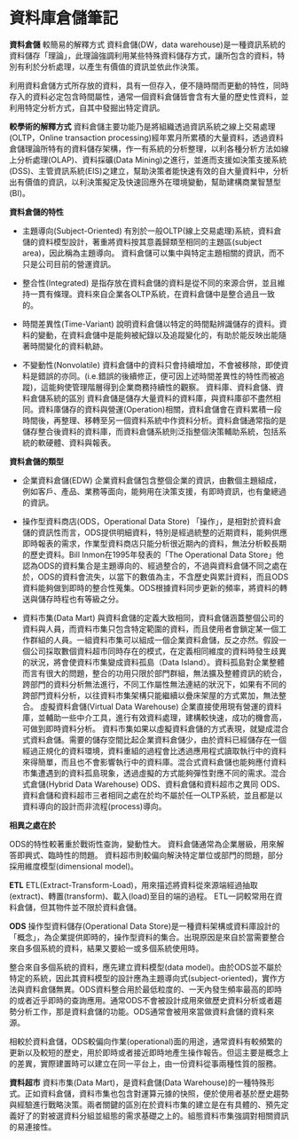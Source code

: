# 資料庫倉儲筆記


**資料倉儲**
較簡易的解釋方式
資料倉儲(DW，data warehouse)是一種資訊系統的資料儲存「理論」，此理論強調利用某些特殊資料儲存方式，讓所包含的資料，特別有利於分析處理，以產生有價值的資訊並依此作決策。

利用資料倉儲方式所存放的資料，具有一但存入，便不隨時間而更動的特性，同時存入的資料必定包含時間屬性，通常一個資料倉儲皆會含有大量的歷史性資料，並利用特定分析方式，自其中發掘出特定資訊。

**較學術的解釋方式**
資料倉儲主要功能乃是將組織透過資訊系統之線上交易處理(OLTP，Online transaction processing)經年累月所累積的大量資料，透過資料倉儲理論所特有的資料儲存架構，作一有系統的分析整理，以利各種分析方法如線上分析處理(OLAP)、資料採礦(Data Mining)之進行，並進而支援如決策支援系統(DSS)、主管資訊系統(EIS)之建立，幫助決策者能快速有效的自大量資料中，分析出有價值的資訊，以利決策擬定及快速回應外在環境變動，幫助建構商業智慧型(BI)。

**資料倉儲的特性**

* 主題導向(Subject-Oriented)
有別於一般OLTP(線上交易處理)系統，資料倉儲的資料模型設計，著重將資料按其意義歸類至相同的主題區(subject area)，因此稱為主題導向。
資料倉儲可以集中與特定主題相關的資訊，而不只是公司目前的營運資訊。

* 整合性(Integrated)
是指存放在資料倉儲的資料是從不同的來源合併，並且維持一貫有條理。資料來自企業各OLTP系統，在資料倉儲中是整合過且一致的。

* 時間差異性(Time-Variant)
說明資料倉儲以特定的時間點辨識儲存的資料。資料的變動，在資料倉儲中是能夠被紀錄以及追蹤變化的，有助於能反映出能隨著時間變化的資料軌跡。

* 不變動性(Nonvolatile)
資料倉儲中的資料只會持續增加，不會被移除，即使資料是錯誤的亦同。(i.e.錯誤的後續修正，便可因上述時間差異性的特性而被追蹤)，這能夠使管理階層得到企業商務持續性的觀察。
資料庫、資料倉儲、資料倉儲系統的區別
資料倉儲是儲存大量資料的資料庫，與資料庫卻不盡然相同。資料庫儲存的資料與營運(Operation)相關，資料倉儲會在資料累積一段時間後，再整理、移轉至另一個資料系統中作資料分析。資料倉儲通常指的是儲存整合後資料的資料庫，而資料倉儲系統則泛指整個決策輔助系統，包括系統的軟硬體、資料與報表。


**資料倉儲的類型**

* 企業資料倉儲(EDW)
企業資料倉儲包含整個企業的資訊，由數個主題組成，例如客戶、產品、業務等面向，能夠用在決策支援，有即時資訊，也有彙總過的資訊。

* 操作型資料商店(ODS，Operational Data Store)
「操作」，是相對於資料倉儲的資訊性而言，ODS提供明細資料，特別是經過統整的近期資料，能夠供應即時報表的需求，作業型資料商店只能分析很近期內的資料，無法分析較長期的歷史資料。Bill Inmon在1995年發表的「The Operational Data Store」他認為ODS的資料集合是主題導向的、經過整合的，不過與資料倉儲不同之處在於，ODS的資料會流失，以當下的數值為主，不含歷史與累計資料，而且ODS資料能夠做到即時的整合性蒐集。ODS根據資料同步更新的頻率，將資料的轉送與儲存時程也有等級之分。

* 資料市集(Data Mart)
與資料倉儲的定義大致相同，資料倉儲涵蓋整個公司的資料與人員，而資料市集只包含特定範圍的資料，而且使用者會鎖定某一個工作群組的人員。一組資料市集可以組成一個企業資料倉儲，反之亦然。假設一個公司採取數個資料超市同時存在的模式，在定義相同維度的資料時發生歧異的狀況，將會使資料市集變成資料孤島（Data Island）。資料孤島對企業整體而言有很大的問題，整合的功用只限於部門群組，無法擴及整體資訊的統合，跨部門的資料分析無法進行，不同工作屬性無法連結的狀況下，如果有不同的跨部門資料分析，以往資料市集架構只能繼續以疊床架屋的方式累加，無法整合。
虛擬資料倉儲(Virtual Data Warehouse)
企業直接使用現有營運的資料庫，並輔助一些中介工具，進行有效資料處理，建構較快速，成功的機會高，可做到即時資料分析。
資料市集如果以虛擬資料倉儲的方式表現，就變成混合式資料倉儲。需要的儲存空間比起企業資料倉儲少，由於資料已經儲存在一個經過正規化的資料環境，資料重組的過程會比透過應用程式讀取執行中的資料來得簡單，而且也不會影響執行中的資料庫。混合式資料倉儲也能夠應付資料市集遭遇到的資料孤島現象，透過虛擬的方式能夠彈性對應不同的需求。混合式倉儲(Hybrid Data Warehouse)
ODS、資料倉儲和資料超市之異同
ODS、資料倉儲和資料超市三者相同之處在於均不屬於任一OLTP系統，並且都是以資料導向的設計而非流程(process)導向。

**相異之處在於**

ODS的特性較著重於戰術性查詢，變動性大。
資料倉儲通常為企業層級，用來解答即興式、臨時性的問題。
資料超市則較偏向解決特定單位或部門的問題，部分採用維度模型(dimensional model)。

**ETL**
ETL(Extract-Transform-Load)，用來描述將資料從來源端經過抽取(extract)、轉置(transform)、載入(load)至目的端的過程。
ETL一詞較常用在資料倉儲，但其物件並不限於資料倉儲。

**ODS**
操作型資料儲存(Operational Data Store)是一種資料架構或資料庫設計的「概念」，為企業提供即時的，操作型資料的集合。出現原因是來自於當需要整合來自多個系統的資料，結果又要給一或多個系統使用時。

整合來自多個系統的資料，應先建立資料模型(data model)。由於ODS並不屬於特定的系統，因此其資料模型的設計應為主題導向式(subject-oriented)，實作方法與資料倉儲無異。ODS資料整合用於最低粒度的、一天內發生頻率最高的即時的或者近乎即時的查詢應用。通常ODS不會被設計成用來做歷史資料分析或者趨勢分析工作，那是資料倉儲的功能。ODS通常會被用來當做資料倉儲的資料來源。

相較於資料倉儲，ODS較偏向作業(operational)面的用途，通常資料有較頻繁的更新以及較短的歷史，用於即時或者接近即時地產生操作報告。但這主要是概念上的差異，實際建置時可以建立在同一平台上，由一份資料從事兩種性質的服務。

**資料超市**
資料市集(Data Mart)，是資料倉儲(Data Warehouse)的一種特殊形式。正如資料倉儲，資料市集也包含對運算元據的快照，便於使用者基於歷史趨勢與經驗進行戰略決策。兩者關鍵的區別在於資料市集的建立是在有具體的、預先定義好了的對被選資料分組並組態的需求基礎之上的。組態資料市集強調對相關資訊的易連接性。
